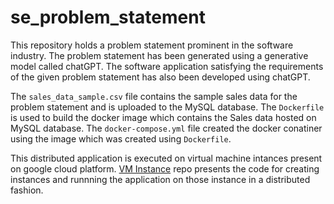 # se_problem_statement

This repository holds a problem statement prominent in the software industry. The problem statement has been generated using a generative model called chatGPT. The software application satisfying the requirements of the given problem statement has also been developed using chatGPT.

The `sales_data_sample.csv` file contains the sample sales data for the problem statement and is uploaded to the MySQL database. The `Dockerfile` is used to build the docker image which contains the Sales data hosted on MySQL database. The `docker-compose.yml` file created the docker conatiner using the image which was created using `Dockerfile`.

This distributed application is executed on virtual machine intances present on google cloud platform. [VM Instance](https://github.com/Saksham4796/vm_for_se_problem) repo presents the code for creating instances and runnning the application on those instance in a distributed fashion.
